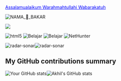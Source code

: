 <a href="#" style="color: blue;">Assalamualaikum Warahmahtullahi Wabarakatuh</a>

 <img alt="NAMA_🚡_BAKAR" src="https://img.shields.io/badge/-NAMA_:_ROTI_BAKAR-f7df1c?style=flat-square&logo=test&logoColor=black" />

![](https://komarev.com/ghpvc/?belajar_bakar_roti_belajar_bakar_roti&color=give_your_color)

<img alt="html5" src="https://img.shields.io/badge/-HTML5-E34F26?style=flat-square&logo=html5&logoColor=white" /> <img alt="Belajar" src="https://img.shields.io/badge/-Belajar-f7df1c?style=flat-square&logo=test&logoColor=black" />  <img alt="Belajar" src="https://img.shields.io/badge/-Belajar-7953b3?style=flat-square&logo=javascript&logoColor=white" />  <img alt="NetHunter" src="https://img.shields.io/badge/-NetHunter-007ACC?style=flat-square&logo=NetHunter&logoColor=white" /> 

![radar-sonar](https://github.com/user-attachments/assets/5ba51154-20d3-4639-9a34-6621357c6896)![radar-sonar](https://github.com/user-attachments/assets/5a53635b-4b15-4606-99c0-c5492fa5630f)

<h2>My GitHub contributions summary</h2>
                                     

![Your GitHub stats](https://github-readme-stats.vercel.app/api?username=your_username&hide_border=true&show_icons=true&bg_color=151515&title_color=fb4362&icon_color=fb4362&text_bold=false&text_color=9e9e9e)![Akhil's GitHub stats](https://github-readme-stats.vercel.app/api?username=cycosad&hide_border=true&show_icons=true&bg_color=151515&title_color=fb4362&icon_color=fb4362&text_bold=false&text_color=9e9e9e)






